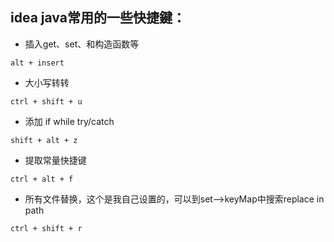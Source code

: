 ## idea java常用的一些快捷鍵：
*  插入get、set、和构造函数等
````
alt + insert
````

* 大小写转转
````
ctrl + shift + u 
````

* 添加 if while try/catch
````
shift + alt + z
 ````
 
* 提取常量快捷键
````
ctrl + alt + f
 ````
 
* 所有文件替换，这个是我自己设置的，可以到set-->keyMap中搜索replace in path
````
ctrl + shift + r 
````